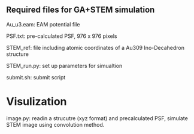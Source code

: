 Required files for GA+STEM simulation 
-------------------------------------

Au_u3.eam: EAM potential file

PSF.txt: pre-calculated PSF, 976 x 976 pixels  

STEM_ref: file including atomic coordinates of a Au309 Ino-Decahedron structure

STEM_run.py: set up parameters for simualtion

submit.sh: submit script


Visulization
============

image.py: readin a strucutre (xyz format) and precalculated PSF, simulate STEM image using convolution method.  

